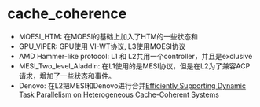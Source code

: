 # cache_coherence

- MOESI_HTM: 在MOESI的基础上加入了HTM的一些状态和
- GPU_VIPER: GPU使用 VI-WT协议, L3使用MOESI协议
- AMD Hammer-like protocol: L1 和 L2共用一个controller，并且是exclusive
- MESI_Two_level_Aladdin: 在L1使用的是MESI协议，但是在L2为了兼容ACP请求，增加了一些状态和事件。
- Denovo: 在L2把MESI和Denovo进行合并[Efficiently Supporting Dynamic Task Parallelism on Heterogeneous Cache-Coherent Systems](https://www.csl.cornell.edu/~cbatten/pdfs/wang-hcc-dts-isca2020.pdf)

